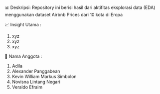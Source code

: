 📊 Deskripsi: 
Repository ini berisi hasil dari aktifitas eksplorasi data (EDA) menggunakan dataset Airbnb Prices dari 10 kota di Eropa 

📈 Insight Utama : 
1. xyz
2. xyz
3. xyz 

🚀 Nama Anggota : 
1. Adila
2. Alexander Panggabean
3. Kevin William Markus Simbolon
4. Novisna Lintang Negari
5. Veraldo Efraim
